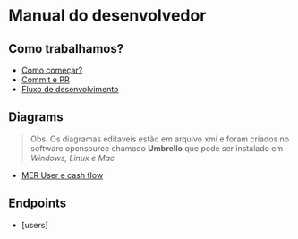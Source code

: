 # Manual do desenvolvedor

## Como trabalhamos?

* [Como começar?](como_trabalhamos/getstart.md)
* [Commit e PR](como_trabalhamos/commit.md)
* [Fluxo de desenvolvimento](como_trabalhamos/contributing.md)

## Diagrams

> Obs. Os diagramas editaveis estão em arquivo xmi e foram criados no software opensource chamado **Umbrello** que pode ser instalado em *Windows, Linux e Mac* 
* [MER User e cash flow](diagramas/cash_flow.md)
## Endpoints

* [users]
